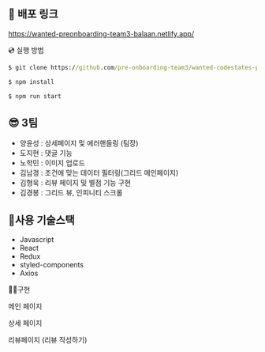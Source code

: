 ## 🚀 배포 링크

https://wanted-preonboarding-team3-balaan.netlify.app/

💿 실행 방법

```cmd
$ git clone https://github.com/pre-onboarding-team3/wanted-codestates-project-3-9

$ npm install

$ npm run start
```

## 😎 3팀

- 양윤성 : 상세페이지 및 에러핸들링 (팀장)
- 도지현 : 댓글 기능
- 노학민 : 이미지 업로드
- 김남경 : 조건에 맞는 데이터 필터링(그리드 메인페이지)
- 김형욱 : 리뷰 페이지 및 별점 기능 구현
- 김경봉 : 그리드 뷰, 인피니티 스크롤

## 🎇사용 기술스택

- Javascript
- React
- Redux
- styled-components
- Axios

👩‍💻구현

메인 페이지

상세 페이지

리뷰페이지 (리뷰 작성하기)
